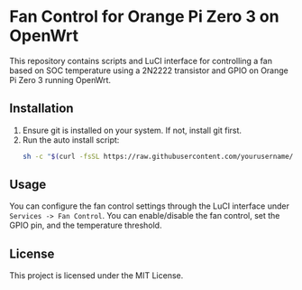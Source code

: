 # Fan Control for Orange Pi Zero 3 on OpenWrt

This repository contains scripts and LuCI interface for controlling a fan based on SOC temperature using a 2N2222 transistor and GPIO on Orange Pi Zero 3 running OpenWrt.

## Installation

1. Ensure git is installed on your system. If not, install git first.
2. Run the auto install script:
    ```sh
    sh -c "$(curl -fsSL https://raw.githubusercontent.com/yourusername/fancontrol/master/install.sh)"
    ```

## Usage

You can configure the fan control settings through the LuCI interface under `Services -> Fan Control`. You can enable/disable the fan control, set the GPIO pin, and the temperature threshold.

## License

This project is licensed under the MIT License.
